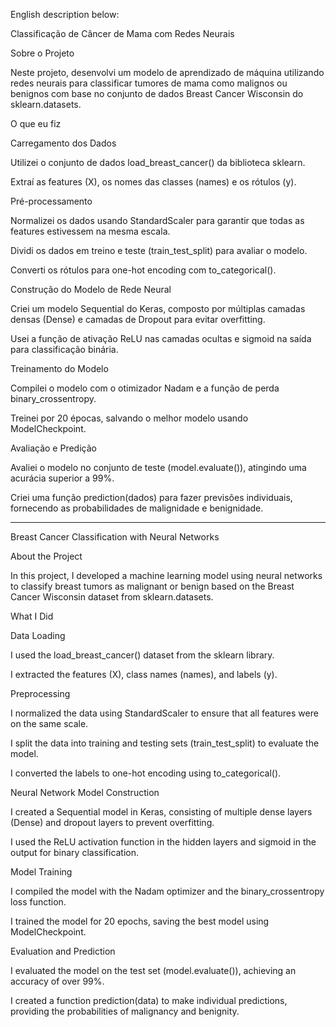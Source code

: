 English description below:

Classificação de Câncer de Mama com Redes Neurais

Sobre o Projeto

Neste projeto, desenvolvi um modelo de aprendizado de máquina 
utilizando redes neurais para classificar tumores de mama como malignos ou benignos com base no conjunto de dados Breast Cancer Wisconsin do sklearn.datasets.

O que eu fiz


Carregamento dos Dados

Utilizei o conjunto de dados load_breast_cancer() da biblioteca sklearn.

Extraí as features (X), os nomes das classes (names) e os rótulos (y).


Pré-processamento

Normalizei os dados usando StandardScaler para garantir que todas as features estivessem na mesma escala.

Dividi os dados em treino e teste (train_test_split) para avaliar o modelo.

Converti os rótulos para one-hot encoding com to_categorical().

Construção do Modelo de Rede Neural

Criei um modelo Sequential do Keras, composto por múltiplas camadas densas (Dense) e camadas de Dropout para evitar overfitting.

Usei a função de ativação ReLU nas camadas ocultas e sigmoid na saída para classificação binária.

Treinamento do Modelo

Compilei o modelo com o otimizador Nadam e a função de perda binary_crossentropy.

Treinei por 20 épocas, salvando o melhor modelo usando ModelCheckpoint.

Avaliação e Predição

Avaliei o modelo no conjunto de teste (model.evaluate()), atingindo uma acurácia superior a 99%.

Criei uma função prediction(dados) para fazer previsões individuais, fornecendo as probabilidades de malignidade e benignidade.


----------------------------------------------------------------------------------------------

Breast Cancer Classification with Neural Networks

About the Project

In this project, I developed a machine learning model using neural networks to classify breast tumors as malignant or benign based on the Breast Cancer Wisconsin dataset from sklearn.datasets.

What I Did

Data Loading

I used the load_breast_cancer() dataset from the sklearn library.

I extracted the features (X), class names (names), and labels (y).

Preprocessing

I normalized the data using StandardScaler to ensure that all features were on the same scale.

I split the data into training and testing sets (train_test_split) to evaluate the model.

I converted the labels to one-hot encoding using to_categorical().

Neural Network Model Construction

I created a Sequential model in Keras, consisting of multiple dense layers (Dense) and dropout layers to prevent overfitting.

I used the ReLU activation function in the hidden layers and sigmoid in the output for binary classification.

Model Training

I compiled the model with the Nadam optimizer and the binary_crossentropy loss function.

I trained the model for 20 epochs, saving the best model using ModelCheckpoint.

Evaluation and Prediction

I evaluated the model on the test set (model.evaluate()), achieving an accuracy of over 99%.

I created a function prediction(data) to make individual predictions, providing the probabilities of malignancy and benignity.


